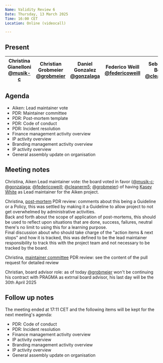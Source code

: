 ```yaml
---
Name: Validity Review 6
Date: Thursday, 13 March 2025
Time: 16:00 CET
Location: Online (videocall)

---
```


## Present

| Christina Gianelloni <br/> [@musik-c][] | Christian Grobmeier <br/> [@grobmeier][] | Daniel Gonzalez <br/> [@gonzalaga][] |  Federico Weill <br/> [@federicoweill][] | Sebastian Bode <br/> [@cleanerm5][]  | Damien Czapla <br/> [@Dam-CZ][] |
| ---                               | ---                                           | ---                            | ---  | ---                                                  | ---

[@musik-c]: https://github.com/musik-c
[@grobmeier]: https://github.com/grobmeier
[@federicoweill]: https://github.com/federicoweill
[@gonzalaga]: https://github.com/gonzalaga
[@cleanerm5]: https://github.com/cleanerm5
[@Dam-CZ]: https://github.com/Dam-CZ


## Agenda

- Aiken: Lead maintainer vote 
- PDR: Maintainer committee
- PDR: Post-mortem template
- PDR: Code of conduct
- PDR: Incident resolution
- Finance management activity overview
- IP activity overview
- Branding management activity overview
- IP activity overview
- General assembly update on organisation

## Meeting notes

Christina, Aiken Lead maintainer vote: the board voted in favor ([@musik-c]; [@gonzalaga]; [@federicoweill]; [@cleanerm5]; [@grobmeier]) of having [Kasey White](https://github.com/MicroProofs) as Lead maintainer for the Aiken project.

Christina, [post-mortem](https://github.com/pragma-org/PDRs/tree/main/PDR-0009-Post-Mortem) PDR review: comments about this being a Guideline or a Policy, this was settled by making it a Guideline to allow project to not get overwhelmed by administrative activities.  
Back and forth about the scope of application of post-mortems, this should be used to reflect upon situations that are done, success, failures, neutral there's no limit to using this for a learning purpose.  
Final discussion about who should take charge of the "action items & next stops" and how it is tracked, this was defined to be the lead maintainer responsibility to track this with the project team and not necessary to be tracked by the board.

Christina, [maintainer committee](https://github.com/pragma-org/PDRs/pull/25) PDR review: see the content of the pull request for detailed review

Christian, board advisor role: as of today [@grobmeier] won't be continuing his contract with PRAGMA as extrnal board advisor, his last day will be the 30th April 2025


## Follow up notes 

The meeting ended at 17:11 CET and the following items will be kept for the next meeting's agenda:
- PDR: Code of conduct
- PDR: Incident resolution
- Finance management activity overview
- IP activity overview
- Branding management activity overview
- IP activity overview
- General assembly update on organisation
